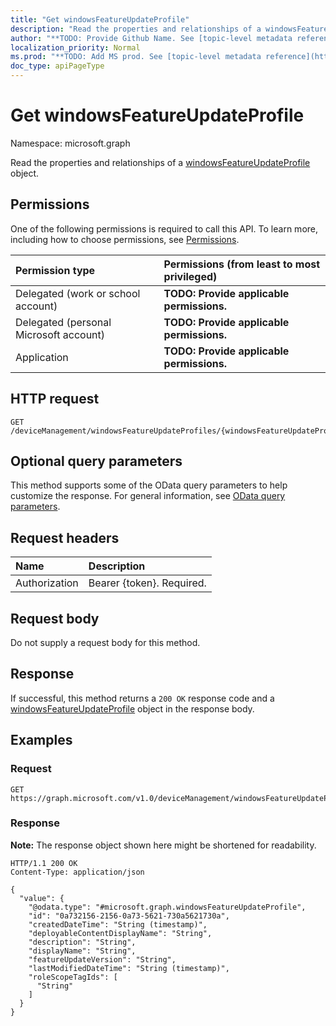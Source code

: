 ```yaml
---
title: "Get windowsFeatureUpdateProfile"
description: "Read the properties and relationships of a windowsFeatureUpdateProfile object."
author: "**TODO: Provide Github Name. See [topic-level metadata reference](https://msgo.azurewebsites.net/add/document/guidelines/metadata.html#topic-level-metadata)**"
localization_priority: Normal
ms.prod: "**TODO: Add MS prod. See [topic-level metadata reference](https://msgo.azurewebsites.net/add/document/guidelines/metadata.html#topic-level-metadata)**"
doc_type: apiPageType
---
```


# Get windowsFeatureUpdateProfile
Namespace: microsoft.graph



Read the properties and relationships of a [windowsFeatureUpdateProfile](../resources/windowsfeatureupdateprofile.md) object.

## Permissions
One of the following permissions is required to call this API. To learn more, including how to choose permissions, see [Permissions](/graph/permissions-reference).

|Permission type|Permissions (from least to most privileged)|
|:---|:---|
|Delegated (work or school account)|**TODO: Provide applicable permissions.**|
|Delegated (personal Microsoft account)|**TODO: Provide applicable permissions.**|
|Application|**TODO: Provide applicable permissions.**|

## HTTP request

<!-- {
  "blockType": "ignored"
}
-->
``` http
GET /deviceManagement/windowsFeatureUpdateProfiles/{windowsFeatureUpdateProfileId}
```

## Optional query parameters
This method supports some of the OData query parameters to help customize the response. For general information, see [OData query parameters](/graph/query-parameters).

## Request headers
|Name|Description|
|:---|:---|
|Authorization|Bearer {token}. Required.|

## Request body
Do not supply a request body for this method.

## Response

If successful, this method returns a `200 OK` response code and a [windowsFeatureUpdateProfile](../resources/windowsfeatureupdateprofile.md) object in the response body.

## Examples

### Request
<!-- {
  "blockType": "request",
  "name": "get_windowsfeatureupdateprofile"
}
-->
``` http
GET https://graph.microsoft.com/v1.0/deviceManagement/windowsFeatureUpdateProfiles/{windowsFeatureUpdateProfileId}
```


### Response
**Note:** The response object shown here might be shortened for readability.
<!-- {
  "blockType": "response",
  "truncated": true,
  "@odata.type": "microsoft.graph.windowsFeatureUpdateProfile"
}
-->
``` http
HTTP/1.1 200 OK
Content-Type: application/json

{
  "value": {
    "@odata.type": "#microsoft.graph.windowsFeatureUpdateProfile",
    "id": "0a732156-2156-0a73-5621-730a5621730a",
    "createdDateTime": "String (timestamp)",
    "deployableContentDisplayName": "String",
    "description": "String",
    "displayName": "String",
    "featureUpdateVersion": "String",
    "lastModifiedDateTime": "String (timestamp)",
    "roleScopeTagIds": [
      "String"
    ]
  }
}
```

